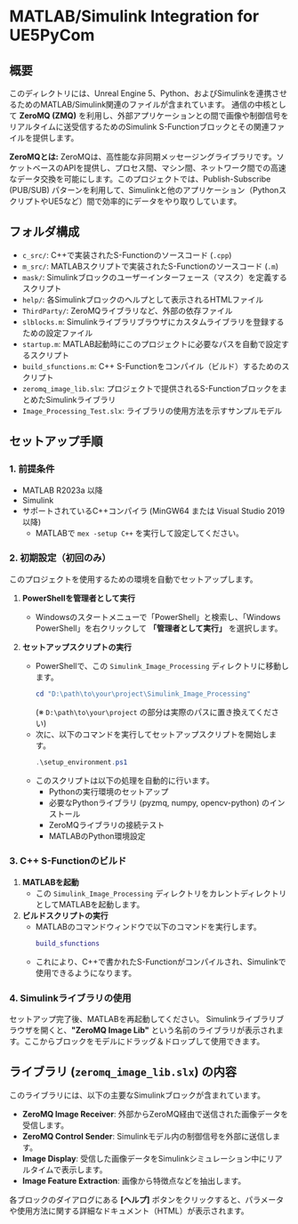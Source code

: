 # MATLAB/Simulink Integration for UE5PyCom

## 概要

このディレクトリには、Unreal Engine 5、Python、およびSimulinkを連携させるためのMATLAB/Simulink関連のファイルが含まれています。
通信の中核として **ZeroMQ (ZMQ)** を利用し、外部アプリケーションとの間で画像や制御信号をリアルタイムに送受信するためのSimulink S-Functionブロックとその関連ファイルを提供します。

**ZeroMQとは:**
ZeroMQは、高性能な非同期メッセージングライブラリです。ソケットベースのAPIを提供し、プロセス間、マシン間、ネットワーク間での高速なデータ交換を可能にします。このプロジェクトでは、Publish-Subscribe (PUB/SUB) パターンを利用して、Simulinkと他のアプリケーション（PythonスクリプトやUE5など）間で効率的にデータをやり取りしています。

## フォルダ構成

-   `c_src/`: C++で実装されたS-Functionのソースコード (`.cpp`)
-   `m_src/`: MATLABスクリプトで実装されたS-Functionのソースコード (`.m`)
-   `mask/`: Simulinkブロックのユーザーインターフェース（マスク）を定義するスクリプト
-   `help/`: 各Simulinkブロックのヘルプとして表示されるHTMLファイル
-   `ThirdParty/`: ZeroMQライブラリなど、外部の依存ファイル
-   `slblocks.m`: Simulinkライブラリブラウザにカスタムライブラリを登録するための設定ファイル
-   `startup.m`: MATLAB起動時にこのプロジェクトに必要なパスを自動で設定するスクリプト
-   `build_sfunctions.m`: C++ S-Functionをコンパイル（ビルド）するためのスクリプト
-   `zeromq_image_lib.slx`: プロジェクトで提供されるS-FunctionブロックをまとめたSimulinkライブラリ
-   `Image_Processing_Test.slx`: ライブラリの使用方法を示すサンプルモデル

## セットアップ手順

### 1. 前提条件
- MATLAB R2023a 以降
- Simulink
- サポートされているC++コンパイラ (MinGW64 または Visual Studio 2019 以降)
  - MATLABで `mex -setup C++` を実行して設定してください。

### 2. 初期設定（初回のみ）
このプロジェクトを使用するための環境を自動でセットアップします。

1.  **PowerShellを管理者として実行**
    - Windowsのスタートメニューで「PowerShell」と検索し、「Windows PowerShell」を右クリックして **「管理者として実行」** を選択します。

2.  **セットアップスクリプトの実行**
    - PowerShellで、この `Simulink_Image_Processing` ディレクトリに移動します。
      ```powershell
      cd "D:\path\to\your\project\Simulink_Image_Processing" 
      ```
      (※ `D:\path\to\your\project` の部分は実際のパスに置き換えてください)
    - 次に、以下のコマンドを実行してセットアップスクリプトを開始します。
      ```powershell
      .\setup_environment.ps1
      ```
    - このスクリプトは以下の処理を自動的に行います。
        - Pythonの実行環境のセットアップ
        - 必要なPythonライブラリ (pyzmq, numpy, opencv-python) のインストール
        - ZeroMQライブラリの接続テスト
        - MATLABのPython環境設定

### 3. C++ S-Functionのビルド
1.  **MATLABを起動**
    - この `Simulink_Image_Processing` ディレクトリをカレントディレクトリとしてMATLABを起動します。
2.  **ビルドスクリプトの実行**
    - MATLABのコマンドウィンドウで以下のコマンドを実行します。
      ```matlab
      build_sfunctions
      ```
    - これにより、C++で書かれたS-Functionがコンパイルされ、Simulinkで使用できるようになります。

### 4. Simulinkライブラリの使用
セットアップ完了後、MATLABを再起動してください。
Simulinkライブラリブラウザを開くと、**"ZeroMQ Image Lib"** という名前のライブラリが表示されます。ここからブロックをモデルにドラッグ＆ドロップして使用できます。

## ライブラリ (`zeromq_image_lib.slx`) の内容

このライブラリには、以下の主要なSimulinkブロックが含まれています。

-   **ZeroMQ Image Receiver**: 外部からZeroMQ経由で送信された画像データを受信します。
-   **ZeroMQ Control Sender**: Simulinkモデル内の制御信号を外部に送信します。
-   **Image Display**: 受信した画像データをSimulinkシミュレーション中にリアルタイムで表示します。
-   **Image Feature Extraction**: 画像から特徴点などを抽出します。

各ブロックのダイアログにある **[ヘルプ]** ボタンをクリックすると、パラメータや使用方法に関する詳細なドキュメント（HTML）が表示されます。
